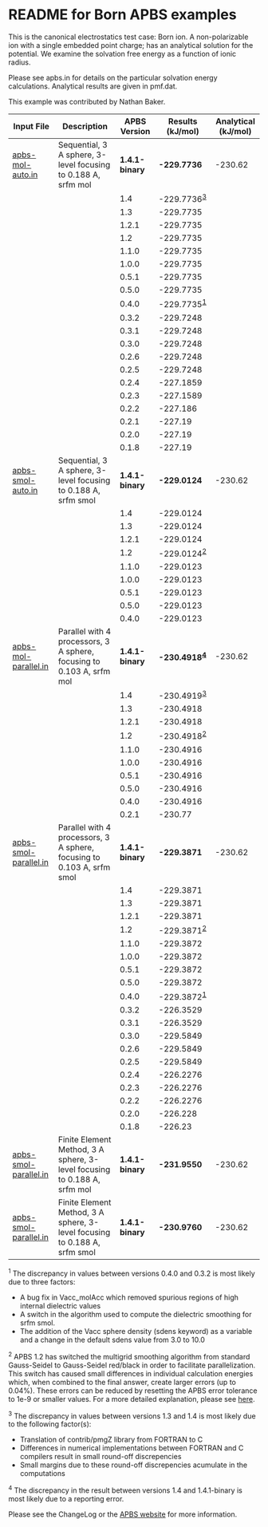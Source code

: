 README for Born APBS examples
=============================

This is the canonical electrostatics test case: Born ion. A non-polarizable ion with a single embedded point charge; has an analytical solution for the potential. We examine the solvation free energy as a function of ionic radius.

Please see apbs.in for details on the particular solvation energy calculations. Analytical results are given in pmf.dat.

This example was contributed by Nathan Baker.

Input File|Description|APBS Version|Results (kJ/mol)|Analytical (kJ/mol)
---|---|---|---|---
[apbs-mol-auto.in](apbs-mol-auto.in)|Sequential, 3 A sphere, 3-level focusing to 0.188 A, srfm mol|**1.4.1-binary**|**-229.7736**|-230.62
|||1.4|-229.7736<sup>[3](#3)</sup>
|||1.3|-229.7735
|||1.2.1|-229.7735
|||1.2|-229.7735
|||1.1.0|-229.7735
|||1.0.0|-229.7735
|||0.5.1|-229.7735
|||0.5.0|-229.7735
|||0.4.0|-229.7735<sup>[1](#1)</sup>
|||0.3.2|-229.7248
|||0.3.1|-229.7248
|||0.3.0|-229.7248
|||0.2.6|-229.7248
|||0.2.5|-229.7248
|||0.2.4|-227.1859
|||0.2.3|-227.1589
|||0.2.2|-227.186
|||0.2.1|-227.19
|||0.2.0|-227.19
|||0.1.8|-227.19
[apbs-smol-auto.in](apbs-smol-auto.in)|Sequential, 3 A sphere, 3-level focusing to 0.188 A, srfm smol|**1.4.1-binary**|**-229.0124**|-230.62
|||1.4|-229.0124
|||1.3|-229.0124
|||1.2.1|-229.0124
|||1.2|-229.0124<sup>[2](#2)</sup>
|||1.1.0|-229.0123
|||1.0.0|-229.0123
|||0.5.1|-229.0123
|||0.5.0|-229.0123
|||0.4.0|-229.0123
[apbs-mol-parallel.in](apbs-mol-parallel.in)|Parallel with 4 processors, 3 A sphere, focusing to 0.103 A, srfm mol|**1.4.1-binary**|**-230.4918<sup>[4](#4)</sup>**|-230.62
|||1.4|-230.4919<sup>[3](#3)</sup>
|||1.3|-230.4918
|||1.2.1|-230.4918
|||1.2|-230.4918<sup>[2](#2)</sup>
|||1.1.0|-230.4916
|||1.0.0|-230.4916
|||0.5.1|-230.4916
|||0.5.0|-230.4916
|||0.4.0|-230.4916
|||0.2.1|-230.77
[apbs-smol-parallel.in](apbs-smol-parallel.in)|Parallel with 4 processors, 3 A sphere, focusing to 0.103 A, srfm smol|**1.4.1-binary**|**-229.3871**|-230.62
|||1.4|-229.3871
|||1.3|-229.3871
|||1.2.1|-229.3871
|||1.2|-229.3871<sup>[2](#2)</sup>
|||1.1.0|-229.3872
|||1.0.0|-229.3872
|||0.5.1|-229.3872
|||0.5.0|-229.3872
|||0.4.0|-229.3872<sup>[1](#1)</sup>
|||0.3.2|-226.3529
|||0.3.1|-226.3529
|||0.3.0|-229.5849
|||0.2.6|-229.5849
|||0.2.5|-229.5849
|||0.2.4|-226.2276
|||0.2.3|-226.2276
|||0.2.2|-226.2276
|||0.2.0|-226.228
|||0.1.8|-226.23
[apbs-smol-parallel.in](apbs-mol-fem.in)|Finite Element Method, 3 A sphere, 3-level focusing to 0.188 A, srfm mol|**1.4.1-binary**|**-231.9550**|-230.62
[apbs-smol-parallel.in](apbs-smol-fem.in)|Finite Element Method, 3 A sphere, 3-level focusing to 0.188 A, srfm smol|**1.4.1-binary**|**-230.9760**|-230.62

<a name=1></a><sup>1</sup> The discrepancy in values between versions 0.4.0 and 0.3.2 is most likely due to three factors:

-   A bug fix in Vacc\_molAcc which removed spurious regions of high internal dielectric values
-   A switch in the algorithm used to compute the dielectric smoothing for srfm smol.
-   The addition of the Vacc sphere density (sdens keyword) as a variable and a change in the default sdens value from 3.0 to 10.0

<a name=2></a><sup>2</sup> APBS 1.2 has switched the multigrid smoothing algorithm from standard Gauss-Seidel to Gauss-Seidel red/black in order to facilitate parallelization. This switch has caused small differences in individual calculation energies which, when combined to the final answer, create larger errors (up to 0.04%). These errors can be reduced by resetting the APBS error tolerance to 1e-9 or smaller values. For a more detailed explanation, please see [here](http://is.gd/45AzN).

<a name=3></a><sup>3</sup> The discrepancy in values between versions 1.3 and 1.4 is most likely due to the following factor(s):

-   Translation of contrib/pmgZ library from FORTRAN to C
-   Differences in numerical implementations between FORTRAN and C compilers result in small round-off discrepencies
-   Small margins due to these round-off discrepencies acumulate in the computations

<a name=4></a><sup>4</sup> The discrepancy in the result between versions 1.4 and 1.4.1-binary is most likely due to a reporting error.

Please see the ChangeLog or the [APBS website](http://www.poissonboltzmann.org/) for more information.


